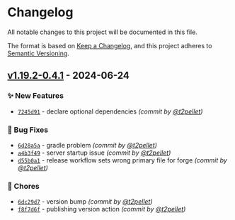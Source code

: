 # Changelog
All notable changes to this project will be documented in this file.

The format is based on [Keep a Changelog](https://keepachangelog.com/en/1.0.0/),
and this project adheres to [Semantic Versioning](https://semver.org/spec/v2.0.0.html).

## [v1.19.2-0.4.1] - 2024-06-24
### :sparkles: New Features
- [`7245d91`](https://github.com/t2pellet/haybale/commit/7245d91b2ee2ea0f463ede54b1fb9d81d484456b) - declare optional dependencies *(commit by [@t2pellet](https://github.com/t2pellet))*

### :bug: Bug Fixes
- [`6d28a5a`](https://github.com/t2pellet/haybale/commit/6d28a5ab072bac9ebc560ac08c0dc4af5dedb4c7) - gradle problem *(commit by [@t2pellet](https://github.com/t2pellet))*
- [`a4b3f49`](https://github.com/t2pellet/haybale/commit/a4b3f49690d7193fa3f5615409a720a9e215109a) - server startup issue *(commit by [@t2pellet](https://github.com/t2pellet))*
- [`d55b0a1`](https://github.com/t2pellet/haybale/commit/d55b0a18c3bfebf74c34460436b58369a19c24b4) - release workflow sets wrong primary file for forge *(commit by [@t2pellet](https://github.com/t2pellet))*

### :wrench: Chores
- [`6dc29d7`](https://github.com/t2pellet/haybale/commit/6dc29d7aac597cd5d307210059e5475a7b59da91) - version bump *(commit by [@t2pellet](https://github.com/t2pellet))*
- [`f8f7d6f`](https://github.com/t2pellet/haybale/commit/f8f7d6f78fd040a6544d1b515be65a01993389de) - publishing version action *(commit by [@t2pellet](https://github.com/t2pellet))*

[v1.19.2-0.4.1]: https://github.com/t2pellet/haybale/compare/v1.19.2-0.4.0...v1.19.2-0.4.1
